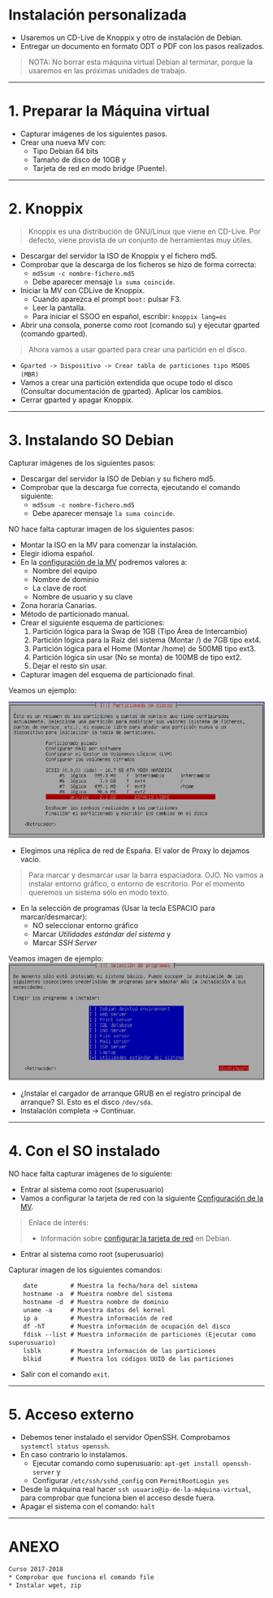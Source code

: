 
# Instalación personalizada

* Usaremos un CD-Live de Knoppix y otro de instalación de Debian.
* Entregar un documento en formato ODT o PDF con los pasos realizados.

> NOTA: No borrar esta máquina virtual Debian al terminar, porque la usaremos en las próximas unidades de trabajo.

---

# 1. Preparar la Máquina virtual

* Capturar imágenes de los siguientes pasos.
* Crear una nueva MV con:
    * Tipo Debian 64 bits
    * Tamaño de disco de 10GB y
    * Tarjeta de red en modo bridge (Puente).

---

# 2. Knoppix

> Knoppix es una distribución de GNU/Linux que viene en CD-Live.
> Por defecto, viene provista de un conjunto de herramientas muy útiles.

* Descargar del servidor la ISO de Knoppix y el fichero md5.
* Comprobar que la descarga de los ficheros se hizo de forma correcta:
    * `md5sum -c nombre-fichero.md5`
    * Debe aparecer mensaje `la suma coincide`.
* Iniciar la MV con CDLive de Knoppix.
    * Cuando aparezca el prompt `boot:` pulsar F3.
    * Leer la pantalla.
    * Para iniciar el SSOO en español, escribir: `knoppix lang=es`
* Abrir una consola, ponerse como root (comando su) y ejecutar gparted (comando gparted).

>Ahora vamos a usar gparted para crear una partición en el disco.

* `Gparted -> Dispositivo -> Crear tabla de particiones tipo MSDOS (MBR)`
* Vamos a crear una partición extendida que ocupe todo el disco (Consultar documentación de gparted). Aplicar los cambios.
* Cerrar gparted y apagar Knoppix.

---

# 3. Instalando SO Debian

Capturar imágenes de los siguientes pasos:
* Descargar del servidor la ISO de Debian y su fichero md5.
* Comprobar que la descarga fue correcta, ejecutando el comando siguiente:
    * `md5sum -c nombre-fichero.md5`
    * Debe aparecer mensaje `la suma coincide`.

NO hace falta capturar imagen de los siguientes pasos:
* Montar la ISO en la MV para comenzar la instalación.
* Elegir idioma español.
* En la [configuración de la MV](../../../global/configuracion/debian.md) podremos valores a:
    * Nombre del equipo
    * Nombre de dominio
    * La clave de root
    * Nombre de usuario y su clave
* Zona horaria Canarias.
* Método de particionado manual. 
* Crear el siguiente esquema de particiones:
    1. Partición lógica para la Swap de 1GB (Tipo Área de Intercambio)
    1. Partición lógica para la Raíz del sistema (Montar /) de 7GB tipo ext4.
    1. Partición lógica para el Home (Montar /home) de 500MB tipo ext3.
    1. Partición lógica sin usar (No se monta) de 100MB de tipo ext2.
    1. Dejar el resto sin usar.
* Capturar imagen del esquema de particionado final.

Veamos un ejemplo:

![act1-debian-particiones](./images/act1-debian-particiones.png)

* Elegimos una réplica de red de España. El valor de Proxy lo dejamos vacío.

> Para marcar y desmarcar usar la barra espaciadora. OJO. No vamos a instalar entorno gráfico, o entorno de escritorio.
> Por el momento queremos un sistema sólo en modo texto.

* En la selección de programas (Usar la tecla ESPACIO para marcar/desmarcar):
    * NO seleccionar entorno gráfico
    * Marcar *Utilidades estándar del sistema* y
    * Marcar *SSH Server*

Veamos imagen de ejemplo:
![act1-debian-paquetes](./images/act1-debian-paquetes.png)

* ¿Instalar el cargador de arranque GRUB en el registro principal de arranque? SI.
Esto es el disco `/dev/sda`.
* Instalación completa -> Continuar.

---

# 4. Con el SO instalado

NO hace falta capturar imágenes de lo siguiente:

* Entrar al sistema como root (superusuario)
* Vamos a configurar la tarjeta de red con la siguiente [Configuración de la MV](../../../global/configuracion/debian.md).

> Enlace de interés:
> * Información sobre [configurar la tarjeta de red](http://www.driverlandia.com/configurar-tarjeta-de-red-con-ip-estatica-en-debian-sin-interfaz-grafica/) en Debian.

* Entrar al sistema como root (superusuario)

Capturar imagen de los siguientes comandos:

```
    date         # Muestra la fecha/hora del sistema
    hostname -a  # Muestra nombre del sistema
    hostname -d  # Muestra nombre de dominio
    uname -a     # Muestra datos del kernel
    ip a         # Muestra información de red
    df -hT       # Muestra información de ocupación del disco
    fdisk --list # Muestra información de particiones (Ejecutar como superusuario)
    lsblk        # Muestra información de las particiones
    blkid        # Muestra los códigos UUID de las particiones
```
* Salir con el comando `exit`.

---

# 5. Acceso externo

* Debemos tener instalado el servidor OpenSSH. Comprobamos `systemctl status openssh`.
* En caso contrario lo instalamos.
    * Ejecutar comando como superusuario: `apt-get install openssh-server` y
    * Configurar `/etc/ssh/sshd_config` con `PermitRootLogin yes`
* Desde la máquina real hacer `ssh usuario@ip-de-la-máquina-virtual`, para
comprobar que funciona bien el acceso desde fuera.
* Apagar el sistema con el comando: `halt`

---

# ANEXO

```
Curso 2017-2018
* Comprobar que funciona el comando file
* Instalar wget, zip
```
